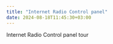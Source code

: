 ```yaml
---
title: "Internet Radio Control panel"
date: 2024-08-18T11:45:30+03:00
---
```


Internet Radio Control panel tour


